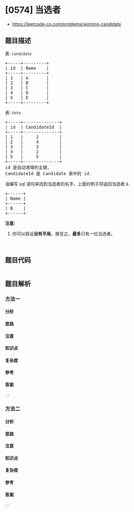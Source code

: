 

# [0574] 当选者
* https://leetcode-cn.com/problems/winning-candidate


## 题目描述

<p>表: <code>Candidate</code></p>

<pre>+-----+---------+
| id  | Name    |
+-----+---------+
| 1   | A       |
| 2   | B       |
| 3   | C       |
| 4   | D       |
| 5   | E       |
+-----+---------+  
</pre>

<p>表: <code>Vote</code></p>

<pre>+-----+--------------+
| id  | CandidateId  |
+-----+--------------+
| 1   |     2        |
| 2   |     4        |
| 3   |     3        |
| 4   |     2        |
| 5   |     5        |
+-----+--------------+
id 是自动递增的主键，
CandidateId 是 Candidate 表中的 id.
</pre>

<p>请编写 sql 语句来找到当选者的名字，上面的例子将返回当选者 <code>B</code>.</p>

<pre>+------+
| Name |
+------+
| B    |
+------+
</pre>

<p><strong>注意:</strong></p>

<ol>
	<li>你可以假设<strong>没有平局</strong>，换言之，<strong>最多</strong>只有一位当选者。</li>
</ol>

<p>&nbsp;</p>



## 题目代码

```cpp
```


## 题目解析


### 方法一

#### 分析

#### 思路

#### 注意

#### 知识点

#### 复杂度

#### 参考

#### 答案

```cpp
//
```


### 方法二

#### 分析

#### 思路

#### 注意

#### 知识点

#### 复杂度

#### 参考

#### 答案

```cpp
//
```


